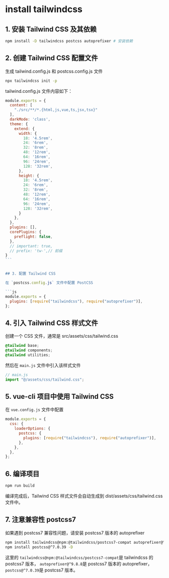 # install tailwindcss

## 1. 安装 Tailwind CSS 及其依赖

```sh
npm install -D tailwindcss postcss autoprefixer # 安装依赖
```

## 2. 创建 Tailwind CSS 配置文件

生成 tailwind.config.js 和 postcss.config.js 文件

```sh
npx tailwindcss init -p
```

tailwind.config.js 文件内容如下：

````js
module.exports = {
  content: [
    "./src/**/*.{html,js,vue,ts,jsx,tsx}"
  ],
  darkMode: 'class',
  theme: {
    extend: {
      width: {
        18: '4.5rem',
        24: '6rem',
        32: '8rem',
        48: '12rem',
        64: '16rem',
        96: '24rem',
        128: '32rem',
      },
      height: {
        18: '4.5rem',
        24: '6rem',
        32: '8rem',
        48: '12rem',
        64: '16rem',
        96: '24rem',
        128: '32rem',
      }
    },
  },
  plugins: [],
  corePlugins: {
    preflight: false,
  },
  // important: true,
  // prefix: 'tw-',// 前缀
}
```


## 3. 配置 Tailwind CSS

在 `postcss.config.js` 文件中配置 PostCSS

```js
module.exports = {
  plugins: [require("tailwindcss"), require("autoprefixer")],
};
````

## 4. 引入 Tailwind CSS 样式文件

创建一个 CSS 文件，通常是 src/assets/css/tailwind.css

```css
@tailwind base;
@tailwind components;
@tailwind utilities;
```

然后在 `main.js` 文件中引入该样式文件

```js
// main.js
import "@/assets/css/tailwind.css";
```

## 5. vue-cli 项目中使用 Tailwind CSS

在 `vue.config.js` 文件中配置

```js
module.exports = {
  css: {
    loaderOptions: {
      postcss: {
        plugins: [require("tailwindcss"), require("autoprefixer")],
      },
    },
  },
};
```

## 6. 编译项目

```sh
npm run build
```

编译完成后，Tailwind CSS 样式文件会自动生成到 dist/assets/css/tailwind.css 文件中。

## 7. 注意兼容性 postcss7

如果遇到 postcss7 兼容性问题，请安装 postcss7 版本的 autoprefixer

```sh
npm install tailwindcss@npm:@tailwindcss/postcss7-compat autoprefixer@^9.8.8 -D
npm install postcss@^7.0.39 -D
```

这里的 `tailwindcss@npm:@tailwindcss/postcss7-compat`是 tailwindcss 的 postcss7 版本，
`autoprefixer@^9.8.8`是 postcss7 版本的 autoprefixer，
`postcss@^7.0.39`是 postcss7 版本。
